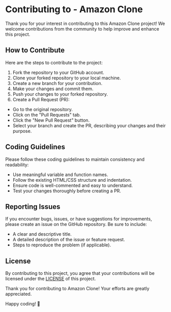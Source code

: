 # Contributing to - Amazon Clone
Thank you for your interest in contributing to this Amazon Clone project! We welcome contributions from the community to help improve and enhance this project.

## How to Contribute
Here are the steps to contribute to the project:
1. Fork the repository to your GitHub account.
2. Clone your forked repository to your local machine.
3. Create a new branch for your contribution.
4. Make your changes and commit them.
5. Push your changes to your forked repository.
6. Create a Pull Request (PR):
- Go to the original repository.
- Click on the "Pull Requests" tab.
- Click the "New Pull Request" button.
- Select your branch and create the PR, describing your changes and their purpose.

## Coding Guidelines
Please follow these coding guidelines to maintain consistency and readability:
- Use meaningful variable and function names.
- Follow the existing HTML/CSS structure and indentation.
- Ensure code is well-commented and easy to understand.
- Test your changes thoroughly before creating a PR.

## Reporting Issues
If you encounter bugs, issues, or have suggestions for improvements, please create an issue on the GitHub repository. Be sure to include:
- A clear and descriptive title.
- A detailed description of the issue or feature request.
- Steps to reproduce the problem (if applicable).

## License
By contributing to this project, you agree that your contributions will be licensed under the [LICENSE](LICENSE) of this project.

Thank you for contributing to Amazon Clone! Your efforts are greatly appreciated.

Happy coding! 🚀








